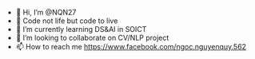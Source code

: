 - 👋 Hi, I’m @NQN27
- 👀 Code not life but code to live
- 🌱 I’m currently learning DS&AI in SOICT
- 💞️ I’m looking to collaborate on CV/NLP project
- 📫 How to reach me https://www.facebook.com/ngoc.nguyenquy.562

<!---
NQN27/NQN27 is a ✨ special ✨ repository because its `README.md` (this file) appears on your GitHub profile.
You can click the Preview link to take a look at your changes.
--->
